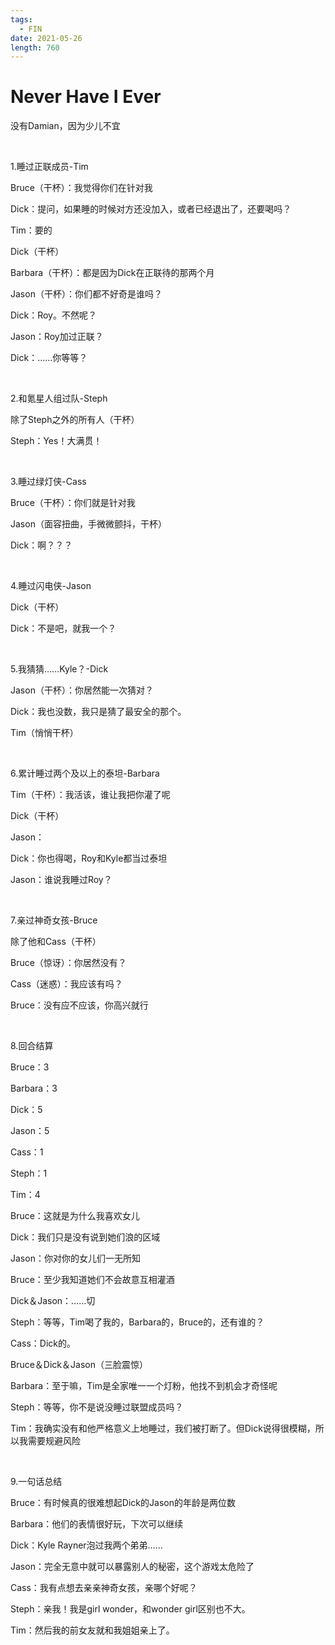 ```yaml
---
tags:
  - FIN
date: 2021-05-26
length: 760
---
```


# Never Have I Ever

没有Damian，因为少儿不宜

<br>

1.睡过正联成员-Tim

Bruce（干杯）：我觉得你们在针对我

Dick：提问，如果睡的时候对方还没加入，或者已经退出了，还要喝吗？

Tim：要的

Dick（干杯）

Barbara（干杯）：都是因为Dick在正联待的那两个月

Jason（干杯）：你们都不好奇是谁吗？

Dick：Roy。不然呢？

Jason：Roy加过正联？

Dick：……你等等？

<br>

2.和氪星人组过队-Steph

除了Steph之外的所有人（干杯）

Steph：Yes！大满贯！

<br>

3.睡过绿灯侠-Cass

Bruce（干杯）：你们就是针对我

Jason（面容扭曲，手微微颤抖，干杯）

Dick：啊？？？

<br>

4.睡过闪电侠-Jason

Dick（干杯）

Dick：不是吧，就我一个？

<br>

5.我猜猜……Kyle？-Dick

Jason（干杯）：你居然能一次猜对？

Dick：我也没数，我只是猜了最安全的那个。

Tim（悄悄干杯）

<br>

6.累计睡过两个及以上的泰坦-Barbara

Tim（干杯）：我活该，谁让我把你灌了呢

Dick（干杯）

Jason：

Dick：你也得喝，Roy和Kyle都当过泰坦

Jason：谁说我睡过Roy？

<br>

7.亲过神奇女孩-Bruce

除了他和Cass（干杯）

Bruce（惊讶）：你居然没有？

Cass（迷惑）：我应该有吗？

Bruce：没有应不应该，你高兴就行

<br>

8.回合结算

Bruce：3

Barbara：3

Dick：5

Jason：5

Cass：1

Steph：1

Tim：4

Bruce：这就是为什么我喜欢女儿

Dick：我们只是没有说到她们浪的区域

Jason：你对你的女儿们一无所知

Bruce：至少我知道她们不会故意互相灌酒

Dick＆Jason：……切

Steph：等等，Tim喝了我的，Barbara的，Bruce的，还有谁的？

Cass：Dick的。

Bruce＆Dick＆Jason（三脸震惊）

Barbara：至于嘛，Tim是全家唯一一个灯粉，他找不到机会才奇怪呢

Steph：等等，你不是说没睡过联盟成员吗？

Tim：我确实没有和他严格意义上地睡过，我们被打断了。但Dick说得很模糊，所以我需要规避风险

<br>

9.一句话总结

Bruce：有时候真的很难想起Dick的Jason的年龄是两位数

Barbara：他们的表情很好玩，下次可以继续

Dick：Kyle Rayner泡过我两个弟弟……

Jason：完全无意中就可以暴露别人的秘密，这个游戏太危险了

Cass：我有点想去亲亲神奇女孩，亲哪个好呢？

Steph：亲我！我是girl wonder，和wonder girl区别也不大。

Tim：然后我的前女友就和我姐姐亲上了。
